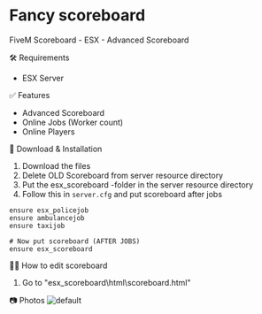 # Fancy scoreboard
FiveM Scoreboard - ESX - Advanced Scoreboard

🛠 Requirements
- ESX Server

✅ Features
- Advanced Scoreboard
- Online Jobs (Worker count)
- Online Players

🔧 Download & Installation
1. Download the files
2. Delete OLD Scoreboard from server resource directory
2. Put the esx_scoreboard -folder in the server resource directory
3. Follow this in ```server.cfg``` and put scoreboard after jobs
````
ensure esx_policejob
ensure ambulancejob
ensure taxijob

# Now put scoreboard (AFTER JOBS)
ensure esx_scoreboard
````

🧑‍🔧 How to edit scoreboard
1. Go to "esx_scoreboard\html\scoreboard.html"

📷 Photos
![default](https://i.imgur.com/9eKUaNc.png)
